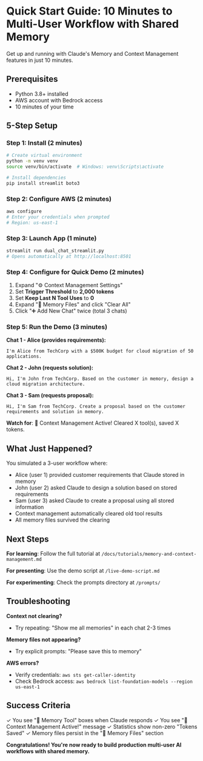 # Quick Start Guide: 10 Minutes to Multi-User Workflow with Shared Memory

Get up and running with Claude's Memory and Context Management features in just 10 minutes.

## Prerequisites

- Python 3.8+ installed
- AWS account with Bedrock access
- 10 minutes of your time

## 5-Step Setup

### Step 1: Install (2 minutes)

```bash
# Create virtual environment
python -m venv venv
source venv/bin/activate  # Windows: venv\Scripts\activate

# Install dependencies
pip install streamlit boto3
```

### Step 2: Configure AWS (2 minutes)

```bash
aws configure
# Enter your credentials when prompted
# Region: us-east-1
```

### Step 3: Launch App (1 minute)

```bash
streamlit run dual_chat_streamlit.py
# Opens automatically at http://localhost:8501
```

### Step 4: Configure for Quick Demo (2 minutes)

1. Expand "⚙️ Context Management Settings"
2. Set **Trigger Threshold** to **2,000 tokens**
3. Set **Keep Last N Tool Uses** to **0**
4. Expand "📁 Memory Files" and click "Clear All"
5. Click "➕ Add New Chat" twice (total 3 chats)

### Step 5: Run the Demo (3 minutes)

**Chat 1 - Alice (provides requirements):**
```
I'm Alice from TechCorp with a $500K budget for cloud migration of 50 applications.
```

**Chat 2 - John (requests solution):**
```
Hi, I'm John from TechCorp. Based on the customer in memory, design a cloud migration architecture.
```

**Chat 3 - Sam (requests proposal):**
```
Hi, I'm Sam from TechCorp. Create a proposal based on the customer requirements and solution in memory.
```

**Watch for**: 🎉 Context Management Active! Cleared X tool(s), saved X tokens.

## What Just Happened?

You simulated a 3-user workflow where:
- Alice (user 1) provided customer requirements that Claude stored in memory
- John (user 2) asked Claude to design a solution based on stored requirements
- Sam (user 3) asked Claude to create a proposal using all stored information
- Context management automatically cleared old tool results
- All memory files survived the clearing

## Next Steps

**For learning**: Follow the full tutorial at `/docs/tutorials/memory-and-context-management.md`

**For presenting**: Use the demo script at `/live-demo-script.md`

**For experimenting**: Check the prompts directory at `/prompts/`

## Troubleshooting

**Context not clearing?**
- Try repeating: "Show me all memories" in each chat 2-3 times

**Memory files not appearing?**
- Try explicit prompts: "Please save this to memory"

**AWS errors?**
- Verify credentials: `aws sts get-caller-identity`
- Check Bedrock access: `aws bedrock list-foundation-models --region us-east-1`

## Success Criteria

✓ You see "🔧 Memory Tool" boxes when Claude responds
✓ You see "🎉 Context Management Active!" message
✓ Statistics show non-zero "Tokens Saved"
✓ Memory files persist in the "📁 Memory Files" section

**Congratulations! You're now ready to build production multi-user AI workflows with shared memory.**
